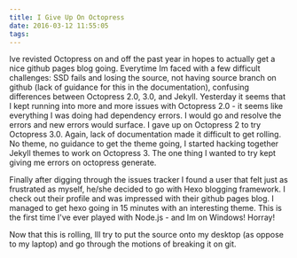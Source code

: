```yaml
---
title: I Give Up On Octopress
date: 2016-03-12 11:55:05
tags:
---
```


Ive revisted Octopress on and off the past year in hopes to actually get a nice github pages blog going. Everytime Im faced with a few difficult challenges: SSD fails and losing the source, not having source branch on github (lack of guidance for this in the documentation), confusing differences between Octopress 2.0, 3.0, and Jekyll. Yesterday it seems that I kept running into more and more issues with Octopress 2.0 - it seems like everything I was doing had dependency errors. I would go and resolve the errors and new errors would surface. I gave up on Octopress 2 to try Octopress 3.0. Again, lack of documentation made it difficult to get rolling. No theme, no guidance to get the theme going, I started hacking together Jekyll themes to work on Octopress 3. The one thing I wanted to try kept giving me errors on octopress generate.

Finally after digging through the issues tracker I found a user that felt just as frustrated as myself, he/she decided to go with Hexo blogging framework. I check out their profile and was impressed with their github pages blog. I managed to get hexo going in 15 minutes with an interesting theme. This is the first time I've ever played with Node.js - and Im on Windows! Horray!

Now that this is rolling, Ill try to put the source onto my desktop (as oppose to my laptop) and go through the motions of breaking it on git.